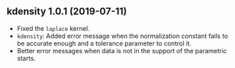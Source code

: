## kdensity 1.0.1 (2019-07-11)

* Fixed the `laplace` kernel.
* `kdensity`: Added error message when the normalization constant fails to be accurate enough and a tolerance parameter to control it.
* Better error messages when data is not in the support of the parametric starts.
